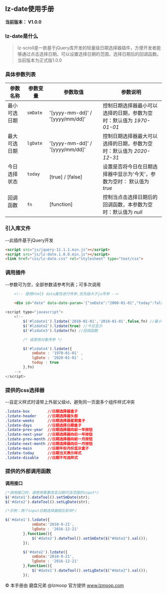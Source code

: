 ## lz-date使用手册
**当前版本： V1.0.0**

### lz-date是什么
>lz-scroll是一款基于jQuery库开发的轻量级日期选择器插件，方便开发者能够通过点击选择日期。可以设置选择日期的范围，选择日期后的回调函数。当前版本为正式版1.0.0

### 具体参数列表

| 参数名称 | 参数变量 | 参数取值 | 参数说明 |
|-----------|------------|------------|------------|
| 最小可选日期          |`smDate`        |'[yyyy-mm-dd]' / '[yyyy/mm/dd]'   |控制日期选择器最小可以选择的日期，参数为空时：默认值为 *1970-01-01*
| 最大可选日期          |`lgDate`     |'[yyyy-mm-dd]' / '[yyyy/mm/dd]'  |控制日期选择器最大可以选择的日期，参数为空时：默认值为 *2020-12-31*
| 今日选择状态          |`today`      |[true] / [false]|设置是否将今日在日期选择器中显示为'今天'，参数为空时： 默认值为 *true*
| 回调函数         |`fn`   |[function]  |控制当点击选择日期后的回调函数，本参数为空时：默认值为 *null*


### 引入库文件
--此插件基于jQuery开发
```HTML
<script src="js/jquery-11.1.1.min.js"></script>
<script src="js/lz-date.1.0.0.min.js"></script>
<link href="css/lz-date.css" rel="stylesheet" type="text/css">
```	

### 调用插件
--参数可为空，全部参数请参考列表；可多次调用
```html
	<!-- 使用html5 data属性进行传参,优先级大于js传参 -->
	
	<div id="date" data-date-param='{"smDate":"2000-01-01","today":false}'></div>
```

```javascript
<script type="javascript">
    <!--
    	$('#lzdate1').lzdate('2010-01-01','2018-01-01',false,fn) //最小可选日期 最大可选日期 今日显示 回调函数 
		$('#lzdate2').lzdate(true) //今日显示
		$('#lzdate3').lzdate(fn) //回调函数

        /* 或使用对象传参 */

        $('#lzdate4').lzdate({
            smDate : '1970-01-01' ,
            lgDate : '2020-01-01' ,
            today : true 
        },fn)
    -->
</script>
```

### 提供的css选择器
--自定义样式时请带上外层父级id，避免同一页面多个组件样式冲突
```css
.lzdate-box        //日期选择器盒子
.lzdate-header     //日期选择器头部
.lzdate-weeks      //日期选择器星期盒子
.lzdate-days	   //日期选择日期盒子	
.lzdate-prev-year  //日期选择器向前一年按钮
.lzdate-next-year  //日期选择器向后一年按钮
.lzdate-prev-month //日期选择器向前一月按钮
.lzdate-next-month //日期选择器向后一月按钮
.lzdate-main       //日期年份月份显示盒子
.lzdate-today      //日期当天表示样式
.lzdate-disable    //日期不可选样式
```

### 提供的外部调用函数

**调用接口**
```javascript
/*调用接口时，请使用需要改变日期可选范围的input*/
$('#date1').dateTool().setSmDate(str);
$('#date2').dateTool().setLgDate(str);

/*示例：两个input日期选择器相互影响*/

$('#date1').lzdate({
			smDate:'2010-9-21',
			lgDate : '2016-12-21'
		},function(){
			$('#date2').dateTool().setSmDate($("#date1").val());
		});

		$('#date2').lzdate({
			smDate:'2010-9-21',
			lgDate : '2016-12-21'
		},function(){
			$('#date1').dateTool().setLgDate($("#date2").val());
		});

```

© 本手册由 磨盘兄弟 @lzmoop 官方提供 www.lzmoop.com
